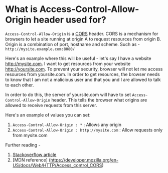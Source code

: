 # What is Access-Control-Allow-Origin header used for?


`Access-Control-Allow-Origin` is a [CORS](https://developer.mozilla.org/en-US/docs/Web/HTTP/CORS) header. CORS is a mechanism for browsers to let a site running at origin A to request resources from origin B. Origin is a combination of port, hostname and scheme. Such as - `http://mysite.example.com:8080/`


Here's an example where this will be useful - let's say I have a website http://mysite.com. I want to get resources from your website http://yoursite.com. To prevent your security, browser will not let me access resources from yoursite.com. In order to get resources, the browser needs to know that I am not a malicious user and that you and I are allowed to talk to each other. 

In order to do this, the server of yoursite.com will have to set `Access-Control-Allow-Origin` header. This tells the browser what origins are allowed to receive requests from this server.  


Here's an example of values you can set: 

1. `Access-Control-Allow-Origin : *` : Allows any origin
2. `Access-Control-Allow-Origin : http://mysite.com` : Allow requests only from mysite.com


Further reading - 
1. [Stackoverflow article](https://stackoverflow.com/questions/10636611/how-does-access-control-allow-origin-header-work)
2. [MDN reference] (https://developer.mozilla.org/en-US/docs/Web/HTTP/Access_control_CORS)